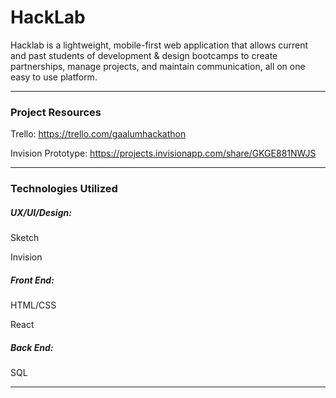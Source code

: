 # HackLab
Hacklab is a lightweight, mobile-first web application that allows current and past students of development & design bootcamps to create partnerships, manage projects, and maintain communication, all on one easy to use platform.
***

### Project Resources
Trello: https://trello.com/gaalumhackathon

Invision Prototype: https://projects.invisionapp.com/share/GKGE881NWJS
***

### Technologies Utilized
##### UX/UI/Design:
Sketch

Invision

##### Front End:
HTML/CSS

React

##### Back End:
SQL
***


